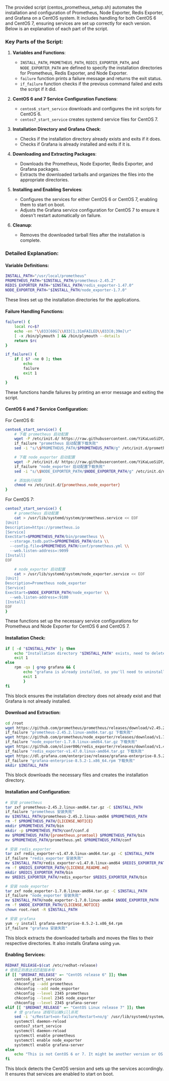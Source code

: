 The provided script (centos_prometheus_setup.sh) automates the installation and configuration of Prometheus, Node Exporter, Redis Exporter, and Grafana on a CentOS system. It includes handling for both CentOS 6 and CentOS 7, ensuring services are set up correctly for each version. Below is an explanation of each part of the script.

### Key Parts of the Script:

1. **Variables and Functions**:
   - `INSTALL_PATH`, `PROMETHEUS_PATH`, `REDIS_EXPORTER_PATH`, and `NODE_EXPORTER_PATH` are defined to specify the installation directories for Prometheus, Redis Exporter, and Node Exporter.
   - `failure` function prints a failure message and returns the exit status.
   - `if_failure` function checks if the previous command failed and exits the script if it did.

2. **CentOS 6 and 7 Service Configuration Functions**:
   - `centos6_start_service` downloads and configures the init scripts for CentOS 6.
   - `centos7_start_service` creates systemd service files for CentOS 7.

3. **Installation Directory and Grafana Check**:
   - Checks if the installation directory already exists and exits if it does.
   - Checks if Grafana is already installed and exits if it is.

4. **Downloading and Extracting Packages**:
   - Downloads the Prometheus, Node Exporter, Redis Exporter, and Grafana packages.
   - Extracts the downloaded tarballs and organizes the files into the appropriate directories.

5. **Installing and Enabling Services**:
   - Configures the services for either CentOS 6 or CentOS 7, enabling them to start on boot.
   - Adjusts the Grafana service configuration for CentOS 7 to ensure it doesn't restart automatically on failure.

6. **Cleanup**:
   - Removes the downloaded tarball files after the installation is complete.

### Detailed Explanation:

#### Variable Definitions:
```bash
INSTALL_PATH="/usr/local/prometheus"
PROMETHEUS_PATH="$INSTALL_PATH/prometheus-2.45.2"
REDIS_EXPORTER_PATH="$INSTALL_PATH/redis_exporter-1.47.0"
NODE_EXPORTER_PATH="$INSTALL_PATH/node_exporter-1.7.0"
```
These lines set up the installation directories for the applications.

#### Failure Handling Functions:
```bash
failure() {
    local rc=$?
    echo -en "\\033[60G[\\033[1;31mFAILED\\033[0;39m]\r"
    [ -x /bin/plymouth ] && /bin/plymouth --details
    return $rc
}

if_failure() {
    if [ $? -ne 0 ]; then
        echo
        failure
        exit 1
    fi
}
```
These functions handle failures by printing an error message and exiting the script.

#### CentOS 6 and 7 Service Configuration:
For CentOS 6:
```bash
centos6_start_service() {
    # 下载 prometheus 启动配置
    wget -P /etc/init.d/ https://raw.githubusercontent.com/YiKaLuoSiDY/cong/main/prometheus
    if_failure "prometheus 启动配置下载失败"
    sed -i "s/\$PROMETHEUS_PATH/$PROMETHEUS_PATH/g" /etc/init.d/prometheus

    # 下载 node_exporter 启动配置
    wget -P /etc/init.d/ https://raw.githubusercontent.com/YiKaLuoSiDY/cong/main/node_exporter || exit 1
    if_failure "node_exporter 启动配置下载失败"
    sed -i "s/\$NODE_EXPORTER_PATH/$NODE_EXPORTER_PATH/g" /etc/init.d/node_exporter

    # 添加执行权限
    chmod +x /etc/init.d/{prometheus,node_exporter}
}
```
For CentOS 7:
```bash
centos7_start_service() {
    # prometheus 启动配置
    cat > /usr/lib/systemd/system/prometheus.service << EOF
[Unit]
Description=https://prometheus.io
[Service]
ExecStart=$PROMETHEUS_PATH/bin/prometheus \\
  --storage.tsdb.path=$PROMETHEUS_PATH/data \\
  --config.file=$PROMETHEUS_PATH/conf/prometheus.yml \\
  --web.listen-address=:9099
[Install]
EOF

    # node_exporter 启动配置
    cat > /usr/lib/systemd/system/node_exporter.service << EOF
[Unit]
Description=Prometheus node_exporter
[Service]
ExecStart=$NODE_EXPORTER_PATH/node_exporter \\
  --web.listen-address=:9100
[Install]
EOF
}
```
These functions set up the necessary service configurations for Prometheus and Node Exporter for CentOS 6 and CentOS 7.

#### Installation Check:
```bash
if [ -d "$INSTALL_PATH" ]; then
    echo "Installation directory "$INSTALL_PATH" exists, need to delete directory manually!"
    exit 1
else
    rpm -qa | grep grafana && {
        echo "grafana is already installed, so you'll need to uninstall it manually"
        exit 1
        }
fi
```
This block ensures the installation directory does not already exist and that Grafana is not already installed.

#### Download and Extraction:
```bash
cd /root
wget https://github.com/prometheus/prometheus/releases/download/v2.45.2/prometheus-2.45.2.linux-amd64.tar.gz
if_failure "prometheus-2.45.2.linux-amd64.tar.gz 下载失败"
wget https://github.com/prometheus/node_exporter/releases/download/v1.7.0/node_exporter-1.7.0.linux-amd64.tar.gz
if_failure "node_exporter-1.7.0.linux-amd64.tar.gz 下载失败"
wget https://github.com/oliver006/redis_exporter/releases/download/v1.47.0/redis_exporter-v1.47.0.linux-amd64.tar.gz
if_failure "redis_exporter-v1.47.0.linux-amd64.tar.gz 下载失败"
wget https://dl.grafana.com/enterprise/release/grafana-enterprise-8.5.2-1.x86_64.rpm
if_failure "grafana-enterprise-8.5.2-1.x86_64.rpm 下载失败"
mkdir $INSTALL_PATH
```
This block downloads the necessary files and creates the installation directory.

#### Installation and Configuration:
```bash
# 安装 prometheus
tar zxf prometheus-2.45.2.linux-amd64.tar.gz -C $INSTALL_PATH
if_failure "prometheus 安装失败"
mv $INSTALL_PATH/prometheus-2.45.2.linux-amd64 $PROMETHEUS_PATH
rm -f $PROMETHEUS_PATH/{LICENSE,NOTICE}
mkdir $PROMETHEUS_PATH/bin
mkdir -p $PROMETHEUS_PATH/conf/conf.d
mv $PROMETHEUS_PATH/{prometheus,promtool} $PROMETHEUS_PATH/bin
mv $PROMETHEUS_PATH/prometheus.yml $PROMETHEUS_PATH/conf

# 安装 redis_exporter
tar zxf redis_exporter-v1.47.0.linux-amd64.tar.gz -C $INSTALL_PATH
if_failure "redis_exporter 安装失败"
mv $INSTALL_PATH/redis_exporter-v1.47.0.linux-amd64 $REDIS_EXPORTER_PATH
rm -f $REDIS_EXPORTER_PATH/{LICENSE,README.md}
mkdir $REDIS_EXPORTER_PATH/bin
mv $REDIS_EXPORTER_PATH/redis_exporter $REDIS_EXPORTER_PATH/bin

# 安装 node_exporter
tar zxf node_exporter-1.7.0.linux-amd64.tar.gz -C $INSTALL_PATH
if_failure "node_exporter 安装失败"
mv $INSTALL_PATH/node_exporter-1.7.0.linux-amd64 $NODE_EXPORTER_PATH
rm -f $NODE_EXPORTER_PATH/{LICENSE,NOTICE}
chown root.root -R $INSTALL_PATH

# 安装 grafana
yum -y install grafana-enterprise-8.5.2-1.x86_64.rpm
if_failure "grafana 安装失败"
```
This block extracts the downloaded tarballs and moves the files to their respective directories. It also installs Grafana using `yum`.

#### Enabling Services:
```bash
REDHAT_RELEASE=$(cat /etc/redhat-release)
# 使用正则表达式匹配版本号
if [[ "$REDHAT_RELEASE" =~ "CentOS release 6" ]]; then
    centos6_start_service
    chkconfig --add prometheus
    chkconfig --add node_exporter
    chkconfig --level 2345 prometheus
    chkconfig --level 2345 node_exporter
    chkconfig --level 2345 grafana-server
elif [[ "$REDHAT_RELEASE" =~ "CentOS Linux release 7" ]]; then
    # 使 grafana 进程可以被kill杀死
    sed -i 's/Restart=on-failure/Restart=no/g' /usr/lib/systemd/system/grafana-server.service
    systemctl daemon-reload
    centos7_start_service
    systemctl daemon-reload
    systemctl enable prometheus
    systemctl enable node_exporter
    systemctl enable grafana-server
else
    echo "This is not CentOS 6 or 7. It might be another version or OS."
fi
```
This block detects the CentOS version and sets up the services accordingly. It ensures that services are enabled to start on boot.


